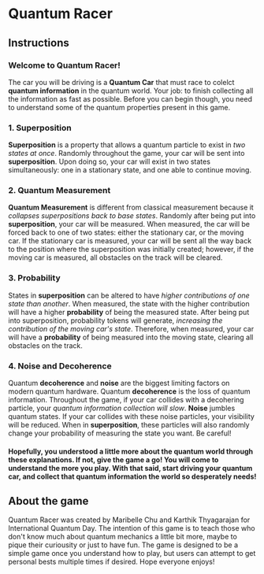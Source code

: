 # Quantum Racer

## Instructions
### Welcome to Quantum Racer!

The car you will be driving is a **Quantum Car** that must race to colelct **quantum information** in the quantum world. Your job: to finish collecting all the information as fast as possible. Before you can begin though, you need to understand some of the quantum properties present in this game.

### 1. Superposition
**Superposition** is a property that allows a quantum particle to exist in *two states at once*. Randomly throughout the game, your car will be sent into **superposition**. Upon doing so, your car will exist in two states simultaneously: one in a stationary state, and one able to continue moving.

### 2. Quantum Measurement
**Quantum Measurement** is different from classical measurement because it *collapses superpositions back to base states*. Randomly after being put into **superposition**, your car will be measured. When measured, the car will be forced back to one of two states: either the stationary car, or the moving car. If the stationary car is measured, your car will be sent all the way back to the position where the superposition was initially created; however, if the moving car is measured, all obstacles on the track will be cleared.

### 3. Probability
States in **superposition** can be altered to have *higher contributions of one state than another*. When measured, the state with the higher contribution will have a higher **probability** of being the measured state. After being put into superposition, probability tokens will generate, *increasing the contribution of the moving car's state*. Therefore, when measured, your car will have a **probability** of being measured into the moving state, clearing all obstacles on the track. 

### 4. Noise and Decoherence
Quantum **decoherence** and **noise** are the biggest limiting factors on modern quantum hardware. Quantum **decoherence** is the loss of quantum information. Throughout the game, if your car collides with a decohering particle, your *quantum information collection will slow*. **Noise** jumbles quantum states. If your car collides with these noise particles, your visibility will be reduced. When in **superposition**, these particles will also randomly change your probability of measuring the state you want. Be careful!

#### Hopefully, you understood a little more about the quantum world through these explanations. If not, give the game a go! You will come to understand the more you play. With that said, start driving your quantum car, and collect that quantum information the world so desperately needs!


## About the game

Quantum Racer was created by Maribelle Chu and Karthik Thyagarajan for International Quantum Day. The intention of this game is to teach those who don't know much about quantum mechanics a little bit more, maybe to pique their curiousity or just to have fun. The game is designed to be a simple game once you understand how to play, but users can attempt to get personal bests multiple times if desired. Hope everyone enjoys!
